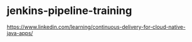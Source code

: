# jenkins-pipeline-training
https://www.linkedin.com/learning/continuous-delivery-for-cloud-native-java-apps/
